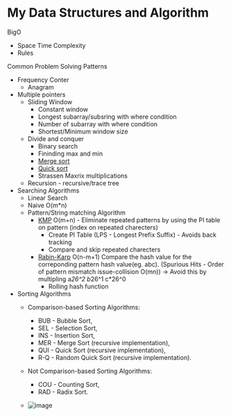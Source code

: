 # My Data Structures and Algorithm


BigO
* Space Time Complexity
* Rules

Common Problem Solving Patterns 
* Frequency Conter
  * Anagram
* Multiple pointers 
  * Sliding Window
    * Constant window
    * Longest subarray/subsring with where condition
    * Number of subarray with where condition
    * Shortest/Minimum window size
  * Divide and conquer
    * Binary search
    * Fininding max and min
    * [Merge sort]
    * [Quick sort]
    * Strassen Maxrix multiplications 
  * Recursion - recursive/trace tree
* Searching Algorithms
  * Linear Search
  * Naive O(m*n)
  * Pattern/String matching Algorithm
    * [KMP] O(m+n) - Eliminate repeated patterns by using the PI table on pattern (index on repeated charecters)
      * Create PI Table (LPS - Longest Prefix Suffix) - Avoids back tracking
      * Compare and skip repeated charecters
    * [Rabin-Karp] O(n-m+1) Compare the hash value for the correponding pattern hash value(eg. abc). (Spurious Hits - Order of pattern mismatch issue-collision O(mn)) -> Avoid this by multipling a*26^2 b*26^1 c*26^0
      * Rolling hash function
* Sorting Algorithms
  * Comparison-based Sorting Algorithms:
      * BUB - Bubble Sort,
      * SEL - Selection Sort,
      * INS - Insertion Sort,
      * MER - Merge Sort (recursive implementation),
      * QUI - Quick Sort (recursive implementation),
      * R-Q - Random Quick Sort (recursive implementation).
  * Not Comparison-based Sorting Algorithms:
      * COU - Counting Sort,
      * RAD - Radix Sort.
        
  * ![image](https://github.com/MukeshStorge/algorithms/assets/65528044/9e89358f-8851-472b-a514-397a276e6129)

[Merge sort]: https://www.youtube.com/watch?v=mB5HXBb_HY8&list=PLDN4rrl48XKpZkf03iYFl-O29szjTrs_O&index=34
[Quick sort]: https://www.youtube.com/watch?v=7h1s2SojIRw&list=PLDN4rrl48XKpZkf03iYFl-O29szjTrs_O&index=36     
[KMP]: https://www.youtube.com/watch?v=V5-7GzOfADQ
[Rabin-Karp]: https://www.youtube.com/watch?v=qQ8vS2btsxI
